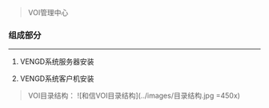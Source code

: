 <blockquote class="info">
	 VOI管理中心
</blockquote> 

### 组成部分

* * * * *

1. VENGD系统服务器安装

2. VENGD系统客户机安装

> VOI目录结构：
![和信VOI目录结构](../images/目录结构.jpg =450x)